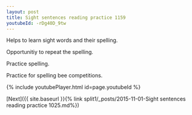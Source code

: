 ```yaml
---
layout: post
title: Sight sentences reading practice 1159
youtubeId: -rDg40D_9tw
---
```

 
 
Helps to learn sight words and their spelling.

Opportunitiy to repeat the spelling. 

Practice spelling. 
 
Practice for spelling bee competitions. 
 
{% include youtubePlayer.html id=page.youtubeId %}
 
 

[Next]({{ site.baseurl }}{% link  split1/_posts/2015-11-01-Sight sentences reading practice 1025.md%})
 
